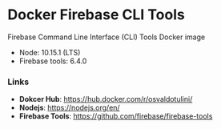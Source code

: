 # Docker Firebase CLI Tools

Firebase Command Line Interface (CLI) Tools Docker image

- Node: 10.15.1 (LTS)
- Firebase tools: 6.4.0


### Links

- **Dokcer Hub**: https://hub.docker.com/r/osvaldotulini/
- **Nodejs**: https://nodejs.org/en/
- **Firebase Tools**: https://github.com/firebase/firebase-tools	
 
